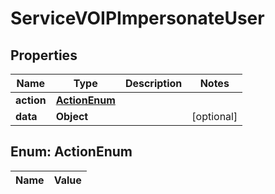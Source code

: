 

# ServiceVOIPImpersonateUser

## Properties

Name | Type | Description | Notes
------------ | ------------- | ------------- | -------------
**action** | [**ActionEnum**](#ActionEnum) |  | 
**data** | **Object** |  |  [optional]


## Enum: ActionEnum

Name | Value
---- | -----




